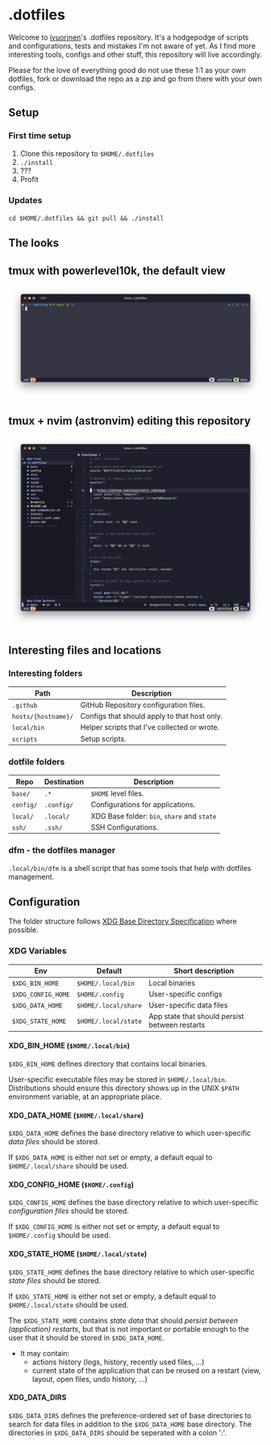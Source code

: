# .dotfiles

Welcome to [ivuorinen](https://github.com/ivuorinen)'s .dotfiles repository.
It's a hodgepodge of scripts and configurations, tests and mistakes I'm not
aware of yet. As I find more interesting tools, configs and other stuff,
this repository will live accordingly.

Please for the love of everything good do not use these 1:1 as your own dotfiles,
fork or download the repo as a zip and go from there with your own configs.

## Setup

### First time setup

1. Clone this repository to `$HOME/.dotfiles`
2. `./install`
3. ???
4. Profit

### Updates

`cd $HOME/.dotfiles && git pull && ./install`

## The looks

## tmux with powerlevel10k, the default view

![screenshot of tmux with powerlevel10k](./.github/screenshots/tmux-powerlevel10k-130x20.png)

## tmux + nvim (astronvim) editing this repository

![screenshot of tmux showing nvim](.github/screenshots/tmux-astronvim-130x40.png)

## Interesting files and locations

### Interesting folders

| Path                | Description                                  |
|---------------------|----------------------------------------------|
| `.github`           | GitHub Repository configuration files.       |
| `hosts/{hostname}/` | Configs that should apply to that host only. |
| `local/bin`         | Helper scripts that I've collected or wrote. |
| `scripts`           | Setup scripts.                               |

### dotfile folders

| Repo      | Destination | Description                                 |
|-----------|-------------|---------------------------------------------|
| `base/`   | `.*`        | `$HOME` level files.                        |
| `config/` | `.config/`  | Configurations for applications.            |
| `local/`  | `.local/`   | XDG Base folder: `bin`, `share` and `state` |
| `ssh/`    | `.ssh/`     | SSH Configurations.                         |

### dfm - the dotfiles manager

`.local/bin/dfm` is a shell script that has some tools that help with dotfiles management.

## Configuration

The folder structure follows [XDG Base Directory Specification][xdg] where possible.

### XDG Variables

| Env                | Default              | Short description                              |
|--------------------|----------------------|------------------------------------------------|
| `$XDG_BIN_HOME`    | `$HOME/.local/bin`   | Local binaries                                 |
| `$XDG_CONFIG_HOME` | `$HOME/.config`      | User-specific configs                          |
| `$XDG_DATA_HOME`   | `$HOME/.local/share` | User-specific data files                       |
| `$XDG_STATE_HOME`  | `$HOME/.local/state` | App state that should persist between restarts |

#### XDG_BIN_HOME (`$HOME/.local/bin`)

`$XDG_BIN_HOME` defines directory that contains local binaries.

User-specific executable files may be stored in `$HOME/.local/bin`.
Distributions should ensure this directory shows up in the UNIX `$PATH`
environment variable, at an appropriate place.

#### XDG_DATA_HOME (`$HOME/.local/share`)

`$XDG_DATA_HOME` defines the base directory relative to which
user-specific *data files* should be stored.

If `$XDG_DATA_HOME` is either not set or empty,
a default equal to `$HOME/.local/share` should be used.

#### XDG_CONFIG_HOME (`$HOME/.config`)

`$XDG_CONFIG_HOME` defines the base directory relative to which
user-specific *configuration files* should be stored.

If `$XDG_CONFIG_HOME` is either not set or empty,
a default equal to `$HOME/.config` should be used.

#### XDG_STATE_HOME (`$HOME/.local/state`)

`$XDG_STATE_HOME` defines the base directory relative to which
user-specific *state files* should be stored.

If `$XDG_STATE_HOME` is either not set or empty,
a default equal to `$HOME/.local/state` should be used.

The `$XDG_STATE_HOME` contains *state data* that should
*persist between (application) restarts*, but that is not important or
portable enough to the user that it should be stored in `$XDG_DATA_HOME`.

- It may contain:
  - actions history (logs, history, recently used files, …)
  - current state of the application that can be reused
    on a restart (view, layout, open files, undo history, …)

#### XDG_DATA_DIRS

`$XDG_DATA_DIRS` defines the preference-ordered set of base directories
to search for data files in addition to the `$XDG_DATA_HOME` base directory.
The directories in `$XDG_DATA_DIRS` should be seperated with a colon ':'.

[xdg]: https://specifications.freedesktop.org/basedir-spec/basedir-spec-latest.html
